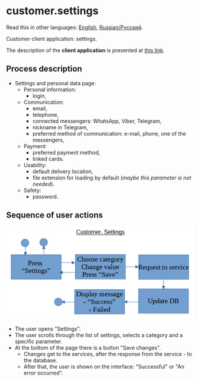 # customer.settings 

Read this in other languages: [English](customer.settings.md), [Russian/Русский](customer.settings.ru.md). 

Customer client application: settings.

The description of the **client application** is presented at [this link](../../frontend/customerclient.md).

## Process description

- Settings and personal data page:
    - Personal information:
        - login,
    - Communication:
        - email,
        - telephone,
        - connected messengers: WhatsApp, Viber, Telegram,
        - nickname in Telegram,
        - preferred method of communication: e-mail, phone, one of the messengers,
    - Payment:
        - preferred payment method,
        - linked cards.
    - Usability:
        - default delivery location,
        - file extension for loading by default (*maybe this parameter is not needed*).
    - Safety:
        - password.

## Sequence of user actions

![customer.settings](../../img/activitydiagrams/customer.settings.png)

- The user opens "Settings".
- The user scrolls through the list of settings, selects a category and a specific parameter.
- At the bottom of the page there is a button "Save changes".
    - Changes get to the services, after the response from the service - to the database.
    - After that, the user is shown on the interface: "Successful" or "An error occurred".

